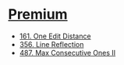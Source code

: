 # [Premium](https://leetcode.com/subscribe)

- [161. One Edit Distance](161_one_edit_distance/README.md)
- [356. Line Reflection](356_line_reflection/README.md)
- [487. Max Consecutive Ones II](487_max_consecutive_ones2/README.md)
